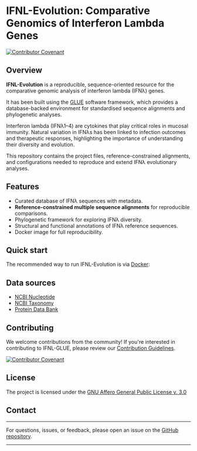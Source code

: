 # IFNL-Evolution: Comparative Genomics of Interferon Lambda Genes

[![Contributor Covenant](https://img.shields.io/badge/Contributor%20Covenant-2.1-4baaaa.svg)](./md/code_of_conduct.md)

## Overview
**IFNL-Evolution** is a reproducible, sequence-oriented resource for the comparative genomic analysis of interferon lambda (IFNλ) genes.

It has been built using the [GLUE](http://glue-tools.cvr.gla.ac.uk/) software framework, which provides a database-backed environment for standardised sequence alignments and phylogenetic analyses.

Interferon lambda (IFNλ1–4) are cytokines that play critical roles in mucosal immunity. Natural variation in IFNλs has been linked to infection outcomes and therapeutic responses, highlighting the importance of understanding their diversity and evolution.

This repository contains the project files, reference-constrained alignments, and configurations needed to reproduce and extend IFNλ evolutionary analyses.

## Features
- Curated database of IFNλ sequences with metadata.
- **Reference-constrained multiple sequence alignments** for reproducible comparisons.
- Phylogenetic framework for exploring IFNλ diversity.
- Structural and functional annotations of IFNλ reference sequences.
- Docker image for full reproducibility.

## Quick start
The recommended way to run IFNL-Evolution is via [Docker](https://github.com/giffordlabcvr/IFNL-Evolution/wiki/Docker-Installation):

## Data sources
- [NCBI Nucleotide](https://www.ncbi.nlm.nih.gov/nuccore)  
- [NCBI Taxonomy](https://www.ncbi.nlm.nih.gov/taxonomy)  
- [Protein Data Bank](https://www.rcsb.org)  

## Contributing

We welcome contributions from the community! If you're interested in contributing to IFNL-GLUE, please review our [Contribution Guidelines](./md/CONTRIBUTING.md).

[![Contributor Covenant](https://img.shields.io/badge/Contributor%20Covenant-2.1-4baaaa.svg)](./md/code_of_conduct.md)

## License

The project is licensed under the [GNU Affero General Public License v. 3.0](https://www.gnu.org/licenses/agpl-3.0.en.html)

## Contact
-------

For questions, issues, or feedback, please open an issue on the [GitHub repository](https://github.com/giffordlabcvr/IFNL-GLUE/issues).

* * * * *


